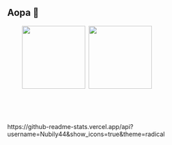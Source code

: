 ## Aopa 👋

<div align = 'center'>
  
  <div align = 'left'>  
    <pre>
    <img height="145px" src="https://github-readme-stats.vercel.app/api/top-langs/?username=Nubily44&layout=compact&theme=radical"/> <img height="145px" src="https://github-readme-stats.vercel.app/api?username=Nubily44&show_icons=true&theme=radical">
    </pre>
  </div>

  <pre>
    
  </pre>
  
  <div align = 'left'>
    https://github-readme-stats.vercel.app/api?username=Nubily44&show_icons=true&theme=radical
  </div>

</div>
